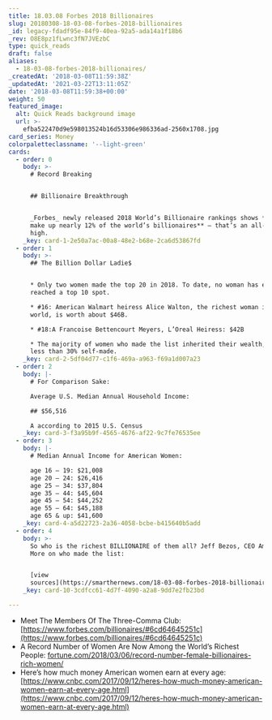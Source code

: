 ```yaml
---
title: 18.03.08 Forbes 2018 Billionaires
slug: 20180308-18-03-08-forbes-2018-billionaires
_id: legacy-fdadf95e-84f9-40ea-92a5-ada14a1f18b6
_rev: O8E8pz1fLwnc3fN7JVEzbC
type: quick_reads
draft: false
aliases:
  - 18-03-08-forbes-2018-billionaires/
_createdAt: '2018-03-08T11:59:38Z'
_updatedAt: '2021-03-22T13:11:05Z'
date: '2018-03-08T11:59:38+00:00'
weight: 50
featured_image:
  alt: Quick Reads background image
  url: >-
    efba522470d9e598013524b16d53306e986336ad-2560x1708.jpg
card_series: Money
colorpaletteclassname: '--light-green'
cards:
  - order: 0
    body: >-
      # Record Breaking


      ## Billionaire Breakthrough


      _Forbes_ newly released 2018 World’s Billionaire rankings shows **women
      make up nearly 12% of the world’s billionaires** – that’s an all-time
      high.
    _key: card-1-2e50a7ac-00a8-48e2-b68e-2ca6d53867fd
  - order: 1
    body: >-
      ## The Billion Dollar Ladie$


      * Only two women made the top 20 in 2018. To date, no woman has ever
      reached a top 10 spot.

      * #16: American Walmart heiress Alice Walton, the richest woman in the
      world, is worth about $46B.

      * #18:A Francoise Bettencourt Meyers, L’Oreal Heiress: $42B

      * The majority of women who made the list inherited their wealth, with
      less than 30% self-made.
    _key: card-2-5df04d77-c1f6-469a-a963-f69a1d007a23
  - order: 2
    body: |-
      # For Comparison Sake:

      Average U.S. Median Annual Household Income:

      ## $56,516

      A according to 2015 U.S. Census
    _key: card-3-f3a95b9f-4565-4676-af22-9c7fe76535ee
  - order: 3
    body: |-
      # Median Annual Income for American Women:

      age 16 – 19: $21,008  
      age 20 – 24: $26,416  
      age 25 – 34: $37,804  
      age 35 – 44: $45,604  
      age 45 – 54: $44,252  
      age 55 – 64: $45,188  
      age 65 & up: $41,600
    _key: card-4-a5d22723-2a36-4058-bcbe-b415640b5add
  - order: 4
    body: >-
      So who is the richest BILLIONAIRE of them all? Jeff Bezos, CEO Amazon.
      More on who made the list:


      [view
      sources](https://smarthernews.com/18-03-08-forbes-2018-billionaires/)
    _key: card-10-3cdfcc61-4d7f-4090-a2a8-9dd7e2fb23bd

---
```

* Meet The Members Of The Three-Comma Club: [https://www.forbes.com/billionaires/#6cd64645251c](https://www.forbes.com/billionaires/#6cd64645251c)
* A Record Number of Women Are Now Among the World’s Richest People: [fortune.com/2018/03/06/record-number-female-billionaires-rich-women/](http://fortune.com/2018/03/06/record-number-female-billionaires-rich-women/)
* Here’s how much money American women earn at every age: [https://www.cnbc.com/2017/09/12/heres-how-much-money-american-women-earn-at-every-age.html](https://www.cnbc.com/2017/09/12/heres-how-much-money-american-women-earn-at-every-age.html)